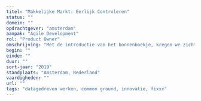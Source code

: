 ```yaml
---
titel: "Makkelijke Markt: Eerlijk Controleren"
status: ""
domein: ""
opdrachtgever: "amsterdam"
aanpak: "Agile Development"
rol: "Product Owner"
omschrijving: "Met de introductie van het bonnenboekje, kregen we zicht op overtredingen van de marktregels. Dit leverde een oneerlijk voordeel op ten opzichte van anderen. In dit traject voegden we functionaliteit toe om marktkooplieden op een slimme en eerlijke manier extra te controleren."
begin: ""
einde: ""
duur: ""
sort-jaar: "2019"
standplaats: "Amsterdam, Nederland"
vaardigheden: ""
url: ""
tags: "datagedreven werken, common ground, innovatie, fixxx"
---
```

